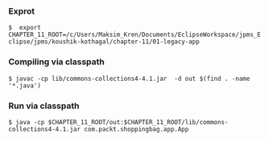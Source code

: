 ### Exprot
`$ 	export CHAPTER_11_ROOT=/c/Users/Maksim_Kren/Documents/EclipseWorkspace/jpms_Eclipse/jpms/koushik-kothagal/chapter-11/01-legacy-app  `

### Compiling via classpath
`$ javac -cp lib/commons-collections4-4.1.jar  -d out $(find . -name '*.java') `

### Run via classpath
`$ java -cp $CHAPTER_11_ROOT/out:$CHAPTER_11_ROOT/lib/commons-collections4-4.1.jar com.packt.shoppingbag.app.App `

